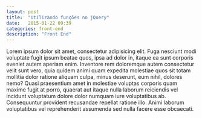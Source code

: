 ```yaml
---
layout: post
title:  "Utilizando funções no jQuery"
date:   2015-01-22 09:39
categories: front-end
description: "Front End"
---
```

Lorem ipsum dolor sit amet, consectetur adipisicing elit. Fuga nesciunt modi voluptate fugit ipsum beatae quos, ipsa ad dolor in, itaque ea sunt corporis eveniet autem aperiam enim. Inventore rem doloremque autem consectetur velit sunt vero, quia quidem animi quam expedita molestiae quos sit totam mollitia dolor ratione aliquam culpa, minus deserunt, eum nihil, dolores nemo? Quasi praesentium amet in molestiae voluptas corporis quam maxime fugit at porro, quaerat aut itaque nulla laborum reiciendis vel incidunt voluptatum dolore dolor numquam iure voluptatibus ab. Consequuntur provident recusandae repellat ratione illo. Animi laborum voluptatibus vel reprehenderit assumenda sed nulla facere esse obcaecati.


